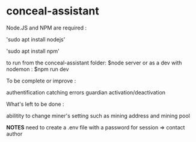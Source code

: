 # conceal-assistant
Node.JS and NPM are required :

'sudo apt install nodejs'

'sudo apt install npm'

to run from the conceal-assistant folder:
$node server
or as a dev with nodemon :
$npm run dev

To be complete or improve :

authentification
catching errors
guardian activation/deactivation



What's left to be done :

abilitity to change miner's setting such as mining address and mining pool


****NOTES****
need to create a .env file with a password for session => contact author
